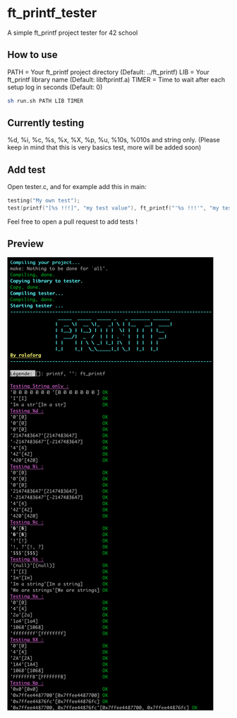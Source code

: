 # ft_printf_tester
A simple ft_printf project tester for 42 school

## How to use
PATH = Your ft_printf project directory (Default: ../ft_printf)
LIB = Your ft_printf library name (Default: libftprintf.a)
TIMER = Time to wait after each setup log in seconds (Default: 0)
``` bash
sh run.sh PATH LIB TIMER
```

## Currently testing
%d, %i, %c, %s, %x, %X, %p, %u, %10s, %010s and string only.
(Please keep in mind that this is very basics test, more will be added soon)

## Add test
Open tester.c, and for example add this in main:
```c
testing("My own test");
test(printf("[%s !!!]", "my test value"), ft_printf("'%s !!!'", "my test value"));
```
Feel free to open a pull request to add tests !

## Preview
![Screen Shot](https://github.com/romslf/ft_printf_tester/blob/master/screenshot.PNG?raw=true)
